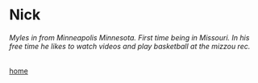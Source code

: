 # Nick

###### Myles in from Minneapolis Minnesota. First time being in Missouri. In his free time he likes to watch videos and play basketball at the mizzou rec. 
[home](README.md)
